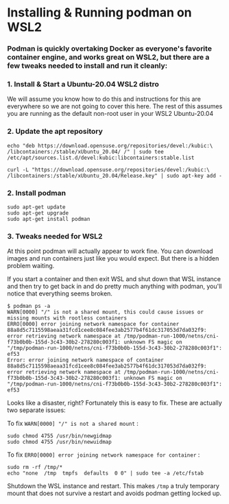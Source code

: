 # Installing & Running podman on WSL2

### Podman is quickly overtaking Docker as everyone's favorite container engine, and works great on WSL2, but there are a few tweaks needed to install and run it cleanly:

### 1. Install & Start a Ubuntu-20.04 WSL2 distro
We will assume you know how to do this and instructions for this are everywhere so we are not going to cover this here.  The rest of this assumes you are running as the default non-root user in your WSL2 Ubuntu-20.04

### 2. Update the apt repository
```
echo "deb https://download.opensuse.org/repositories/devel:/kubic:\
/libcontainers:/stable/xUbuntu_20.04/ /" | sudo tee /etc/apt/sources.list.d/devel:kubic:libcontainers:stable.list
```
```
curl -L "https://download.opensuse.org/repositories/devel:/kubic:\
/libcontainers:/stable/xUbuntu_20.04/Release.key" | sudo apt-key add -
```
### 2. Install podman
```
sudo apt-get update
sudo apt-get upgrade
sudo apt-get install podman
```
### 3. Tweaks needed for  WSL2
At this point podman will actually appear to work fine.  You can download images and run containers just like you would expect.  But there is a hidden problem waiting.

If you start a container and then exit WSL and shut down that WSL instance and then try to get back in and do pretty much anything with podman, you'll notice that everything seems broken.  

```
$ podman ps -a
WARN[0000] "/" is not a shared mount, this could cause issues or missing mounts with rootless containers
ERRO[0000] error joining network namespace for container 88a8d5c7115598aeaa31fcd1cee8c084fee3ab2577b4f61dc317053d7da032f9: error retrieving network namespace at /tmp/podman-run-1000/netns/cni-f73b0b0b-155d-3c43-30b2-278280c003f1: unknown FS magic on "/tmp/podman-run-1000/netns/cni-f73b0b0b-155d-3c43-30b2-278280c003f1": ef53
Error: error joining network namespace of container 88a8d5c7115598aeaa31fcd1cee8c084fee3ab2577b4f61dc317053d7da032f9: error retrieving network namespace at /tmp/podman-run-1000/netns/cni-f73b0b0b-155d-3c43-30b2-278280c003f1: unknown FS magic on "/tmp/podman-run-1000/netns/cni-f73b0b0b-155d-3c43-30b2-278280c003f1": ef53
```
Looks like a disaster, right?  Fortunately this is easy to fix.  These are actually two separate issues:

To fix `WARN[0000] "/" is not a shared mount` :
```
sudo chmod 4755 /usr/bin/newgidmap
sudo chmod 4755 /usr/bin/newuidmap
```
To fix `ERRO[0000] error joining network namespace for container` :
```
sudo rm -rf /tmp/*
echo "none  /tmp  tmpfs  defaults  0 0" | sudo tee -a /etc/fstab
```
Shutdown the WSL instance and restart.  This makes `/tmp` a truly temporary mount that does not survive a restart and avoids podman getting locked up.
